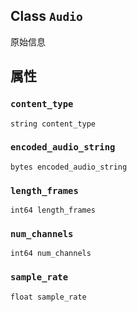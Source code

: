 

## Class  `Audio` 
原始信息

## 属性


###  `content_type` 
 `string content_type` 

###  `encoded_audio_string` 
 `bytes encoded_audio_string` 

###  `length_frames` 
 `int64 length_frames` 

###  `num_channels` 
 `int64 num_channels` 

###  `sample_rate` 
 `float sample_rate` 

